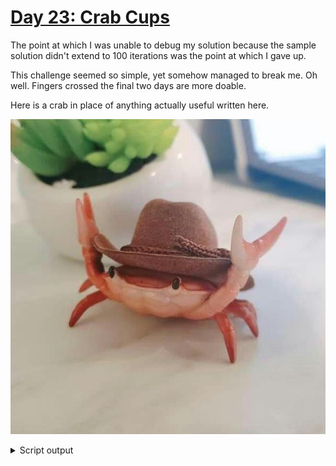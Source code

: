 # [Day 23: Crab Cups](https://adventofcode.com/2020/day/23)

The point at which I was unable to debug my solution because the sample solution didn't extend to 100 iterations was the point at which I gave up.

This challenge seemed so simple, yet somehow managed to break me. Oh well. Fingers crossed the final two days are more doable.

Here is a crab in place of anything actually useful written here.

![crab](crab.jpg)

<details><summary>Script output</summary>

```
There is none.
```

</details>
